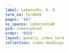 ```yaml
---
label: Lebensohn, A. D.
term_no: term949
pages: '447'
no_spaces: LebensohnAD
pid: lebensohnad
order: '0555'
layout: generic_index_term
collection: index-headings
---
```

